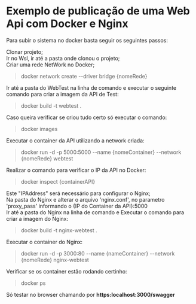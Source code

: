 # Exemplo de publicação de uma Web Api com Docker e Nginx

Para subir o sistema no docker basta seguir os seguintes passos:

  Clonar projeto;  
  Ir no Wsl, ir até a pasta onde clonou o projeto;  
  Criar uma rede NetWork no Docker;  
> docker network create --driver bridge {nomeRede}  

  Ir até a pasta do WebTest na linha de comando e executar o seguinte comando para criar a imagem da API de Test:
> docker build -t webtest .

  Caso queira verificar se criou tudo certo só executar o comando:  
> docker images

  Executar o container da API utilizando a network criada: 
> docker run -d -p 5000:5000 --name {nomeContainer} --network {nomeRede} webtest

  Realizar o comando para verificar o IP da API no Docker:  
> docker inspect {containerAPI} 


  Este "IPAddress" será necessário para configurar o Nginx;  
  Na pasta do Nginx e alterar o arquivo 'nginx.conf', no parametro 'proxy_pass' informando o {IP do Container da API}:5000  
  Ir até a pasta do Nginx na linha de comando e Executar o comando para criar a imagem do Nginx:  
> docker build -t nginx-webtest .


  Executar o container do Nginx:  
> docker run -d -p 3000:80 --name {nameContainer} --network {nomeRede} nginx-webtest


  Verificar se os container estão rodando certinho:  
> docker ps


  Só testar no browser chamando por **https:localhost:3000/swagger**
